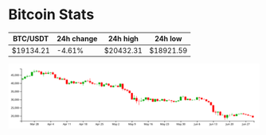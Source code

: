 # Bitcoin Stats

BTC/USDT|24h change|24h high|24h low|
|---|---|---|---|
|$19134.21|-4.61%|$20432.31|$18921.59|

<img src="./chart.svg">
